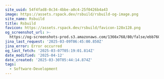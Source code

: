```yaml
---
site_uuid: 54f4fad8-0c34-4bbe-a0c4-25f0426b4a43
image: https://assets.rspack.dev/rsbuild/rsbuild-og-image.png
site_name: Rsbuild
title: Rsbuild
favicon: https://assets.rspack.dev/rsbuild/favicon-128x128.png
og_screenshot_url: >-
  https://og-screenshots-prod.s3.amazonaws.com/1366x768/80/false/ebb76006a2c1a3becb68202b0903f6f0af716f51e4ebef671ed424175b7fcc89.jpeg
jina_last_request: '2025-03-09T06:45:00.850Z'
jina_error: Error occurred
og_last_fetch: '2025-03-07T05:19:01.814Z'
date_modified: '2025-04-12'
date_created: '2025-03-30T05:44:14.874Z'
tags:
  - Software-Development
---
```














